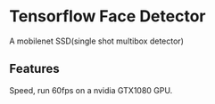 # Tensorflow Face Detector
A mobilenet SSD(single shot multibox detector) 

## Features
Speed, run 60fps on a nvidia GTX1080 GPU.
